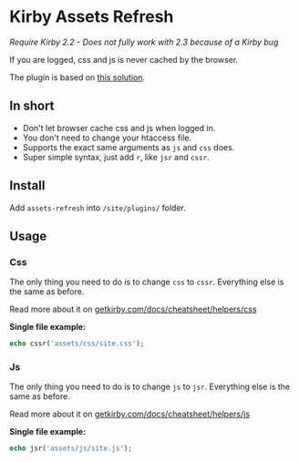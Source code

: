 # Kirby Assets Refresh

*Require Kirby 2.2 - Does not fully work with 2.3 because of a Kirby bug*

If you are logged, css and js is never cached by the browser.

The plugin is based on [this solution](https://forum.getkirby.com/t/refresh-js-and-css-only-when-logged-in/1448).

## In short

- Don't let browser cache css and js when logged in.
- You don't need to change your htaccess file.
- Supports the exact same arguments as `js` and `css` does.
- Super simple syntax, just add `r`, like `jsr` and `cssr`.

## Install

Add `assets-refresh` into `/site/plugins/` folder.

## Usage

### Css

The only thing you need to do is to change `css` to `cssr`. Everything else is the same as before.

Read more about it on [getkirby.com/docs/cheatsheet/helpers/css](https://getkirby.com/docs/cheatsheet/helpers/css)

**Single file example:**

```php
echo cssr('assets/css/site.css');
```

### Js

The only thing you need to do is to change `js` to `jsr`. Everything else is the same as before.

Read more about it on [getkirby.com/docs/cheatsheet/helpers/js](https://getkirby.com/docs/cheatsheet/helpers/js)

**Single file example:**

```php
echo jsr('assets/js/site.js');
```